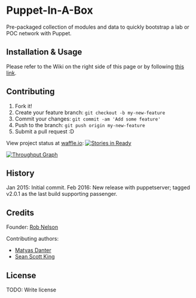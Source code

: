 # Puppet-In-A-Box

Pre-packaged collection of modules and data to quickly bootstrap a lab or POC network with Puppet.

## Installation & Usage

Please refer to the Wiki on the right side of this page or by following [this link](https://github.com/puppetinabox/controlrepo/wiki).

## Contributing

1. Fork it!
2. Create your feature branch: `git checkout -b my-new-feature`
3. Commit your changes: `git commit -am 'Add some feature'`
4. Push to the branch: `git push origin my-new-feature`
5. Submit a pull request :D

View project status at [waffle.io](https://waffle.io/puppetinabox/controlrepo/): [![Stories in Ready](https://badge.waffle.io/puppetinabox/controlrepo.svg?label=ready&title=Ready)](http://waffle.io/puppetinabox/controlrepo) 

[![Throughput Graph](https://graphs.waffle.io/puppetinabox/controlrepo/throughput.svg)](https://waffle.io/puppetinabox/controlrepo/metrics) 

## History

Jan 2015: Initial commit.
Feb 2016: New release with puppetserver; tagged v2.0.1 as the last build supporting passenger.

## Credits

Founder: [Rob Nelson](https://github.com/rnelson)

Contributing authors:
* [Matyas Danter](https://github.com/mdanter)
* [Sean Scott King](https://github.com/seanscottking)

## License

TODO: Write license
